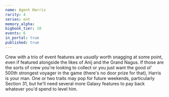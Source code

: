 ```yaml
---
name: Agent Harris
rarity: 4
series: ent
memory_alpha:
bigbook_tier: 10
events: 6
in_portal: true
published: true
---
```


Crew with a trio of event features are _usually_ worth snagging at some point, even if featured alongside the likes of Anij and the Grand Nagus. If those are the sorts of crew you're looking to collect or you just want the good ol' 500th strongest voyager in the game (there's no door prize for that), Harris is your man. One or two traits may pop for future weekends, particularly Section 31, but he'll need several more Galaxy features to pay back whatever you'd spend to level him.
